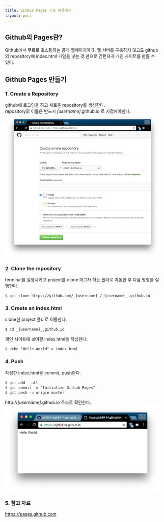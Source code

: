 ```yaml
---
title: Github Pages 기능 이용하기
layout: post
---
```


## Github의 Pages란?
Github에서 무료로 호스팅하는 공개 웹페이지이다. 웹 서버를 구축하지 않고도 github의 repository에 index.html 파일을 넣는 것 만으로 간편하게 개인 사이트를 만들 수 있다.

## Github Pages 만들기
### 1. Create a Repository
github에 로그인을 하고 새로운 repository를 생성한다.  
repository의 이름은 반드시 _[username]_.github.io 로 지정해야한다.  
![New Repository](/images/githubpages/githubpages_new.png)


### 2. Clone the repository
terminal을 실행시키고 project를 clone 하고자 하는 폴더로 이동한 후 다음 명령을 실행한다.  
```
$ git clone https://github.com/_[username]_/_[username]_.github.io
```

### 3. Create an index.html
clone한 project 폴더로 이동한다. 
``` 
$ cd _[username]_.github.io  
```
개인 사이트에 보여질 index.html을 작성한다.  
```
$ echo "Hello World" > index.html  
```

### 4. Push
작성한 index.html을 commit, push한다.  
```
$ git add --all  
$ git commit -m "Initialize Github Pages"  
$ git push -u origin master  
```

http://_[username]_.github.io 주소로 확인한다.  
![New Repository](/images/githubpages/githubpages_result.png)
### 5. 참고 자료
<https://pages.github.com>